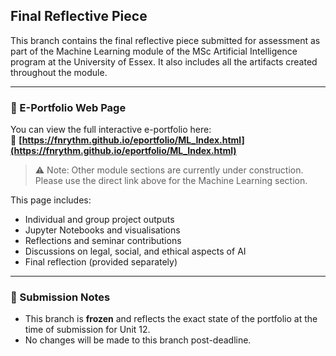 ## Final Reflective Piece

This branch contains the final reflective piece submitted for assessment as part of the Machine Learning module of the MSc Artificial Intelligence program at the University of Essex. It also includes all the artifacts created throughout the module.

---

### 📄 E-Portfolio Web Page

You can view the full interactive e-portfolio here:  
🔗 **[https://fnrythm.github.io/eportfolio/ML_Index.html](https://fnrythm.github.io/eportfolio/ML_Index.html)**

> ⚠️ Note: Other module sections are currently under construction. Please use the direct link above for the Machine Learning section.

This page includes:
- Individual and group project outputs
- Jupyter Notebooks and visualisations
- Reflections and seminar contributions
- Discussions on legal, social, and ethical aspects of AI
- Final reflection (provided separately)

---

### 📌 Submission Notes

- This branch is **frozen** and reflects the exact state of the portfolio at the time of submission for Unit 12.
- No changes will be made to this branch post-deadline.
